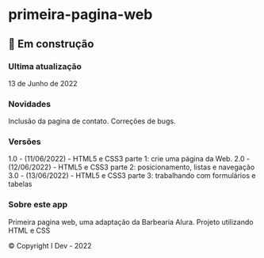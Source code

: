 # primeira-pagina-web

## 🚧 Em construção

### Ultima atualização 
13 de Junho de 2022

### Novidades
Inclusão da pagina de contato. 
Correções de bugs. 

### Versões
1.0 - (11/06/2022) - HTML5 e CSS3 parte 1: crie uma página da Web.
2.0 - (12/06/2022) - HTML5 e CSS3 parte 2: posicionamento, listas e navegação
3.0 - (13/06/2022) - HTML5 e CSS3 parte 3: trabalhando com formulários e tabelas

### Sobre este app
Primeira pagina web, uma adaptação da Barbearia Alura.
Projeto utilizando HTML e CSS

&copy; Copyright I Dev - 2022